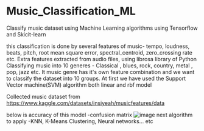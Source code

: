 # Music_Classification_ML
Classify music dataset using Machine Learning algorithms using Tensorflow and Skicit-learn

this classification is done by several features of music- tempo, loudness, beats, pitch, root mean square error, spectral_centroid, zero_crossing rate etc.
Extra features extracted from audio files, using librosa library of Python 
Classifying music into 10 generes - Classical , blues, rock, country, metal , pop, jazz etc. It music genre has it's own feature combination and we  want to classify the dataset into 10 groups. At first we have used the Support Vector machine(SVM) algorithm both linear and rbf model

Collected music dataset from  https://www.kaggle.com/datasets/insiyeah/musicfeatures/data


below is accuracy of this model -confusion matrix
![image](https://github.com/user-attachments/assets/562755c1-d755-471f-aef3-b078226e4608)
next algorithm to apply -KNN, K-Means Clustering, Neural networks... etc
